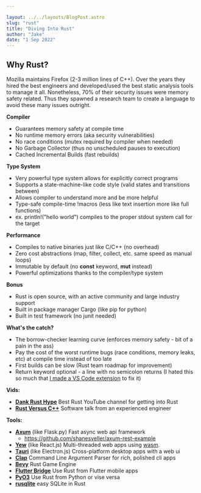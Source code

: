 ```yaml
---

layout: ../../layouts/BlogPost.astro
slug: "rust"
title: "Diving Into Rust"
author: "Jake"
date: "1 Sep 2022"
---
```


## Why Rust?

Mozilla maintains Firefox (2-3 million lines of C++). Over the years they hired the best engineers and developed/used the best static analysis tools to manage it all. Nonetheless, 70% of their security issues were memory safety related. Thus they spawned a research team to create a language to avoid these many issues outright.

**Compiler**

- Guarantees memory safety at compile time  
- No runtime memory errors (aka security vulnerabilities)
- No race conditions (mutex required by compiler when needed)
- No Garbage Collector (thus no unscheduled pauses to execution)
- Cached Incremental Builds (fast rebuilds)

**Type System**

- Very powerful type system allows for explicitly correct programs
- Supports a state-machine-like code style (valid states and transitions between)
- Allows compiler to understand more and be more helpful
- Type-safe compile-time !macros (less like text insertion more like full functions)
- ex. println!("hello world") compiles to the proper stdout system call for the target

**Performance**

- Compiles to native binaries just like C/C++ (no overhead)
- Zero cost abstractions (map, filter, collect, etc. same speed as manual loops)
- Immutable by default (no **const** keyword, **mut** instead)
- Powerful optimizations thanks to the compiler/type system

**Bonus**

- Rust is open source, with an active community and large industry support
- Built in package manager Cargo (like pip for python)
- Built in test framework (no junit needed)

**What's the catch?**

- The borrow-checker learning curve (enforces memory safety - bit of a pain in the ass)
- Pay the cost of the worst runtime bugs (race conditions, memory leaks, etc) at compile time instead of too late
- First builds can be slow (Rust team roadmap for improvement)
- Return keyword optional - a line with no semicolon returns (I hated this so much that [I made a VS Code extension](/blog/rsturn) to fix it)

**Vids:**

- [**Dank Rust Hype**](https://www.youtube.com/c/NoBoilerplate) Best Rust YouTube channel for getting into Rust
- [**Rust Versus C++**](https://www.youtube.com/watch?v=OhCjnyBc448&ab_channel=Rust) Software talk from an experienced engineer

**Tools:**

- [**Axum**](https://github.com/tokio-rs/axum) (like Flask.py) Fast async web api framework
  - <https://github.com/shanesveller/axum-rest-example>
- [**Yew**](https://yew.rs/) (like React.js) Multi-threaded web apps using [wasm](https://webassembly.org/).
- [**Tauri**](https://tauri.app/) (like Electron.js) Cross-platform desktop apps with a web ui
- [**Clap**](https://github.com/clap-rs/clap) Command Line Argument Parser for rich, polished cli apps
- [**Bevy**](https://bevyengine.org/) Rust Game Engine
- [**Flutter Bridge**](https://github.com/fzyzcjy/flutter_rust_bridge) Use Rust from Flutter mobile apps
- [**PyO3**](https://github.com/PyO3/pyo3) Use Rust from Python or vise versa
- [**rusqlite**](https://github.com/rusqlite/rusqlite) easy SQLite in Rust
